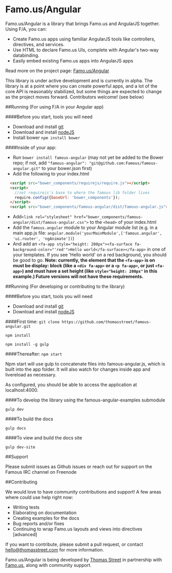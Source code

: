 # Famo.us/Angular


Famo.us/Angular is a library that brings Famo.us and AngularJS together.  Using F/A, you can:
* Create Famo.us apps using familiar AngularJS tools like controllers, directives, and services.
* Use HTML to declare Famo.us UIs, complete with Angular's two-way databinding.
* Easily embed existing Famo.us apps into AngularJS apps


Read more on the project page: [Famo.us/Angular](http://famo.us/angular)


This library is under active development and is currently in alpha.  The library is at a point where you can create powerful apps, and a lot of the core API is reasonably stabilized, but some things are expected to change as the project moves forward.  Contributors welcome! (see below)


##Running (For using F/A in your Angular app)

####Before you start, tools you will need
* Download and install [git](http://git-scm.com/downloads)
* Download and install [nodeJS](http://nodejs.org/download/)
* Install bower `npm install bower`

####Inside of your app:
* Run `bower install famous-angular` (may not yet be added to the Bower repo; if not, add `"famous-angular": "git@github.com:Famous/famous-angular.git"` to your bower.json first)
* Add the following to your index.html
```html
  <script src="bower_components/requirejs/require.js"></script>
  <script>
    //set requirejs's base to where the famous lib folder lives
    require.config({baseUrl: 'bower_components'});
  </script>
  <script src="bower_components/famous-angular/dist/famous-angular.js"></script>
```
* Add`<link rel="stylesheet" href="bower_components/famous-angular/dist/famous-angular.css">` to the `<head>` of your index.html
* Add the `famous.angular` module to your Angular module list (e.g. in a main app.js file: `angular.module('yourMainModule',['famous.angular', 'ui.router', 'ngAnimate'])`)
* And add an `<fa-app style="height: 200px"><fa-surface fa-background-color="'red'">Hello world</fa-surface></fa-app>` in one of your templates.  If you see 'Hello world' on a red background, you should be good to go.
**Note: currently, the element that the `<fa-app>` is on must be display: block (like a `<div fa-app>` or a `<p fa-app>`, or just `<fa-app>`) and must have a set height (like `style="height: 200px"` in this example.)  Future versions will not have these requirements.**


##Running (For developing or contributing to the library)

####Before you start, tools you will need
* Download and install [git](http://git-scm.com/downloads)
* Download and install [nodeJS](http://nodejs.org/download/)

####First time:
`git clone https://github.com/thomasstreet/famous-angular.git`

`npm install`

`npm install -g gulp`

####Thereafter:
`npm start`

Npm start will use gulp to concatenate files into famous-angular.js, which is built into the app folder. It will also watch for changes inside app and livereload as necessary.

As configured, you should be able to access the application at localhost:4000.

####To develop the library using the famous-angular-examples submodule

`gulp dev`

####To build the docs

`gulp docs`

####To view and build the docs site

`gulp dev-site`

##Support

Please submit issues as Github issues or reach out for support on the Famous IRC channel on Freenode

##Contributing

We would love to have community contributions and support!  A few areas where could use help right now:

* Writing tests
* Elaborating on documentation
* Creating examples for the docs
* Bug reports and/or fixes
* Continuing to wrap Famo.us layouts and views into directives [advanced]

If you want to contribute, please submit a pull request, or contact hello@thomasstreet.com for more information.

Famo.us/Angular is being developed by [Thomas Street](http://thomasstreet.com) in partnership with [Famo.us](https://famo.us), along with community support.
